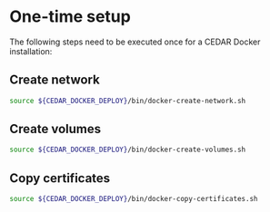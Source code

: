 # One-time setup

The following steps need to be executed once for a CEDAR Docker installation: 

## Create network

```sh
source ${CEDAR_DOCKER_DEPLOY}/bin/docker-create-network.sh
```

## Create volumes

```sh
source ${CEDAR_DOCKER_DEPLOY}/bin/docker-create-volumes.sh
```

## Copy certificates

```sh
source ${CEDAR_DOCKER_DEPLOY}/bin/docker-copy-certificates.sh
```
